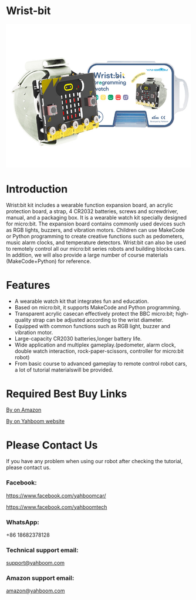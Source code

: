 # Wrist-bit
![](https://github.com/YahboomTechnology/Wrist-bit/blob/master/Yahboom_wrist.jpg)
# Introduction
Wrist:bit kit includes a wearable function expansion board, an acrylic protection board, a strap, 4 CR2032 batteries, screws and screwdriver, manual, and a packaging box. It is a wearable watch kit specially designed for micro:bit. The expansion board contains commonly used devices such as RGB lights, buzzers, and vibration motors. Children can use MakeCode or Python programming to create creative functions such as pedometers, music alarm clocks, and temperature detectors. Wrist:bit can also be used to remotely control all our micro:bit series robots and building blocks cars. In addition, we will also provide a large number of course materials (MakeCode+Python) for reference.
# Features
* A wearable watch kit that integrates fun and education.
* Based on micro:bit, it supports MakeCode and Python programming.
* Transparent acrylic casecan effectively protect the BBC micro:bit; high-quality strap can be adjusted according to the wrist diameter.
* Equipped with common functions such as RGB light, buzzer and vibration motor.
* Large-capacity CR2030 batteries,longer battery life.
* Wide application and multiplex gameplay.(pedometer, alarm clock, double watch interaction, rock-paper-scissors, controller for micro:bit robot)
* From basic course to advanced gameplay to remote control robot cars, a lot of tutorial materialswill be provided.

# Required Best Buy Links
[By on Amazon](https://www.amazon.com/dp/B08FZZBFG4?ref_=ast_sto_dp)

[By on Yahboom website](https://category.yahboom.net/products/wristbit)

# Please Contact Us
If you have any problem when using our robot after checking the tutorial, please contact us.
### Facebook: 
https://www.facebook.com/yahboomcar/ 
  
https://www.facebook.com/yahboomtech
### WhatsApp:

+86 18682378128

### Technical support email: 
support@yahboom.com
### Amazon support email: 
amazon@yahboom.com
